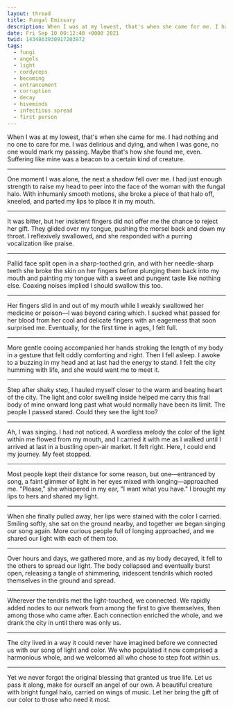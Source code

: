 ```yaml
---
layout: thread
title: Fungal Emissary
description: When I was at my lowest, that's when she came for me. I had nothing and no on...
date: Fri Sep 10 00:12:40 +0000 2021
twid: 1434863930917203972
tags:
  - fungi
  - angels
  - light
  - cordyceps
  - becoming
  - entrancement
  - corruption
  - decay
  - hiveminds
  - infectious spread
  - first person
---
```

<article class="thread">
<section class="tweet">
<p>When I was at my lowest, that's when she came for me. I had nothing and no one to care for me. I was delirious and dying, and when I was gone, no one would mark my passing. Maybe that's how she found me, even. Suffering like mine was a beacon to a certain kind of creature.</p>
</section>
<hr class="tweet_sep">
<section class="tweet">
<p>One moment I was alone, the next a shadow fell over me. I had just enough strength to raise my head to peer into the face of the woman with the fungal halo. With inhumanly smooth motions, she broke a piece of that halo off, kneeled, and parted my lips to place it in my mouth.</p>
</section>
<hr class="tweet_sep">
<section class="tweet">
<p>It was bitter, but her insistent fingers did not offer me the chance to reject her gift. They glided over my tongue, pushing the morsel back and down my throat. I reflexively swallowed, and she responded with a purring vocalization like praise.</p>
</section>
<hr class="tweet_sep">
<section class="tweet">
<p>Pallid face split open in a sharp-toothed grin, and with her needle-sharp teeth she broke the skin on her fingers before plunging them back into my mouth and painting my tongue with a sweet and pungent taste like nothing else. Coaxing noises implied I should swallow this too.</p>
</section>
<hr class="tweet_sep">
<section class="tweet">
<p>Her fingers slid in and out of my mouth while I weakly swallowed her medicine or poison—I was beyond caring which. I sucked what passed for her blood from her cool and delicate fingers with an eagerness that soon surprised me. Eventually, for the first time in ages, I felt full.</p>
</section>
<hr class="tweet_sep">
<section class="tweet">
<p>More gentle cooing accompanied her hands stroking the length of my body in a gesture that felt oddly comforting and right. Then I fell asleep. I awoke to a buzzing in my head and at last had the energy to stand. I felt the city humming with life, and she would want me to meet it.</p>
</section>
<hr class="tweet_sep">
<section class="tweet">
<p>Step after shaky step, I hauled myself closer to the warm and beating heart of the city. The light and color swelling inside helped me carry this frail body of mine onward long past what would normally have been its limit. The people I passed stared. Could they see the light too?</p>
</section>
<hr class="tweet_sep">
<section class="tweet">
<p>Ah, I was singing. I had not noticed. A wordless melody the color of the light within me flowed from my mouth, and I carried it with me as I walked until I arrived at last in a bustling open-air market. It felt right. Here, I could end my journey. My feet stopped.</p>
</section>
<hr class="tweet_sep">
<section class="tweet">
<p>Most people kept their distance for some reason, but one—entranced by song, a faint glimmer of light in her eyes mixed with longing—approached me. "Please," she whispered in my ear, "I want what you have." I brought my lips to hers and shared my light.</p>
</section>
<hr class="tweet_sep">
<section class="tweet">
<p>When she finally pulled away, her lips were stained with the color I carried. Smiling softly, she sat on the ground nearby, and together we began singing our song again. More curious people full of longing approached, and we shared our light with each of them too.</p>
</section>
<hr class="tweet_sep">
<section class="tweet">
<p>Over hours and days, we gathered more, and as my body decayed, it fell to the others to spread our light. The body collapsed and eventually burst open, releasing a tangle of shimmering, iridescent tendrils which rooted themselves in the ground and spread.</p>
</section>
<hr class="tweet_sep">
<section class="tweet">
<p>Wherever the tendrils met the light-touched, we connected. We rapidly added nodes to our network from among the first to give themselves, then among those who came after. Each connection enriched the whole, and we drank the city in until there was only us.</p>
</section>
<hr class="tweet_sep">
<section class="tweet">
<p>The city lived in a way it could never have imagined before we connected us with our song of light and color. We who populated it now comprised a harmonious whole, and we welcomed all who chose to step foot within us.</p>
</section>
<hr class="tweet_sep">
<section class="tweet">
<p>Yet we never forgot the original blessing that granted us true life. Let us pass it along, make for ourself an angel of our own. A beautiful creature with bright fungal halo, carried on wings of music. Let her bring the gift of our color to those who need it most.</p>
</section>
</article>
